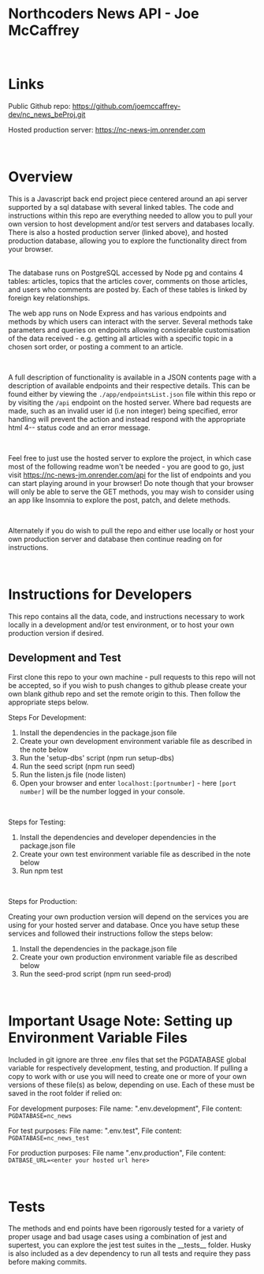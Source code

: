 # Northcoders News API - Joe McCaffrey


<br>


# Links
Public Github repo: https://github.com/joemccaffrey-dev/nc_news_beProj.git

Hosted production server: https://nc-news-jm.onrender.com 

<br>

# Overview
This is a Javascript back end project piece centered around an api server supported by a sql database with several linked tables.  The code and instructions within this repo are everything needed to allow you to pull your own version to host development and/or test servers and databases locally.  There is also a hosted production server (linked above), and hosted production database, allowing you to explore the functionality direct from your browser.

<br>
The database runs on PostgreSQL accessed by Node pg and contains 4 tables: articles, topics that the articles cover, comments on those articles, and users who comments are posted by.  Each of these tables is linked by foreign key relationships.  

<br>

The web app runs on Node Express and has various endpoints and methods by which users can interact with the server.  Several methods take parameters and queries on endpoints allowing considerable customisation of the data received - 
e.g. getting all articles with a specific topic in a chosen sort order, or posting a comment to an article.  


<br>

A full description of functionality is available in a JSON contents page with a description of available endpoints and their respective details.  This can be found either by viewing the `./app/endpointsList.json` file within this repo or by visiting the `/api` endpoint on the hosted server.  Where bad requests are made, such as an invalid user id (i.e non integer) being specified, error handling will prevent the action and instead respond with the appropriate html 4-- status code and an error message.

<br>

Feel free to just use the hosted server to explore the project, in which case most of the following readme won't be needed - you are good to go, just visit https://nc-news-jm.onrender.com/api for the list of endpoints and you can start playing around in your browser!  Do note though that your browser will only be able to serve the GET methods, you may wish to consider using an app like Insomnia to explore the post, patch, and delete methods.

<br>

Alternately if you do wish to pull the repo and either use locally or host your own production server and database then continue reading on for instructions.  


<br>


# Instructions for Developers

This repo contains all the data, code, and instructions necessary to work locally in a development and/or test environment, or to host your own production version if desired. 

## Development and Test
First clone this repo to your own machine - pull requests to this repo will not be accepted, so if you wish to push changes to github please create your own blank github repo and set the remote origin to this.  Then follow the appropriate steps below.

Steps For Development:
1. Install the dependencies in the package.json file
2. Create your own development environment variable file as described in the note below 
3. Run the 'setup-dbs' script (npm run setup-dbs)
4. Run the seed script (npm run seed)
5. Run the listen.js file (node listen)
6. Open your browser and enter `localhost:[portnumber]` - here `[port number]` will be the number logged in your console.

<br>

Steps for Testing:
1. Install the dependencies and developer dependencies in the package.json file
2. Create your own test environment variable file as described in the note below
3. Run npm test

<br>

Steps for Production:

Creating your own production version will depend on the services you are using for your hosted server and database.  Once you have setup these services and followed their instructions follow the steps below:
1. Install the dependencies in the package.json file
2. Create your own production environment variable file as described below
3. Run the seed-prod script (npm run seed-prod)


<br>

# Important Usage Note: Setting up Environment Variable Files
Included in git ignore are three .env files that set the PGDATABASE global variable for respectively development, testing, and production.  If pulling a copy to work with or use you will need to create one or more of your own versions of these file(s) as below, depending on use.  Each of these must be saved in the root folder if relied on:

For development purposes:
File name: ".env.development", File content: `PGDATABASE=nc_news`

For test purposes:
File name: ".env.test", File content: `PGDATABASE=nc_news_test`

For production purposes:
File name ".env.production", File content: `DATBASE_URL=<enter your hosted url here>`

<br>

# Tests
The methods and end points have been rigorously tested for a variety of proper usage and bad usage cases using a combination of jest and supertest, you can explore the jest test suites in the \_\_tests\_\_ folder.  Husky is also included as a dev dependency to run all tests and require they pass before making commits.
